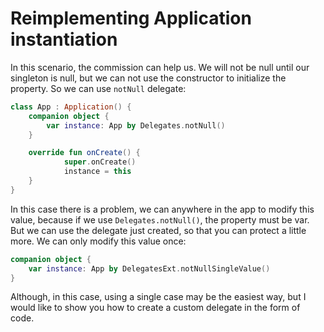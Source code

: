 # Reimplementing Application instantiation

In this scenario, the commission can help us. We will not be null until our singleton is null, but we can not use the constructor to initialize the property. So we can use `notNull` delegate:

```kotlin
class App : Application() {
    companion object {
        var instance: App by Delegates.notNull()
    }

	override fun onCreate() {
	        super.onCreate()
	        instance = this
	}
}
```

In this case there is a problem, we can anywhere in the app to modify this value, because if we use `Delegates.notNull()`, the property must be var. But we can use the delegate just created, so that you can protect a little more. We can only modify this value once:

```kotlin
companion object {
	var instance: App by DelegatesExt.notNullSingleValue()
}
```

Although, in this case, using a single case may be the easiest way, but I would like to show you how to create a custom delegate in the form of code.
